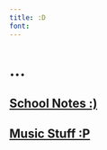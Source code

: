 ```yaml
---
title: :D
font: 
---
```

# ...
## [School Notes :)](https://dabluepiano.github.io/sidneys-notes/02-School/)

## [Music Stuff :P](https://dabluepiano.github.io/sidneys-notes/03-Music/)



